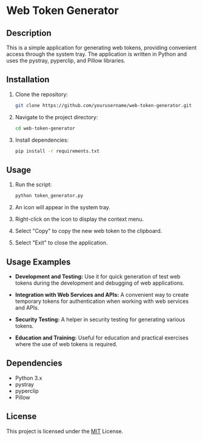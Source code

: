 # Web Token Generator

## Description

This is a simple application for generating web tokens, providing convenient access through the system tray. The application is written in Python and uses the pystray, pyperclip, and Pillow libraries.

## Installation

1. Clone the repository:

   ```bash
   git clone https://github.com/yourusername/web-token-generator.git
   ```

2. Navigate to the project directory:

   ```bash
   cd web-token-generator
   ```

3. Install dependencies:

   ```bash
   pip install -r requirements.txt
   ```

## Usage

1. Run the script:

   ```bash
   python token_generator.py
   ```

2. An icon will appear in the system tray.

3. Right-click on the icon to display the context menu.

4. Select "Copy" to copy the new web token to the clipboard.

5. Select "Exit" to close the application.

## Usage Examples

- **Development and Testing:**
  Use it for quick generation of test web tokens during the development and debugging of web applications.

- **Integration with Web Services and APIs:**
  A convenient way to create temporary tokens for authentication when working with web services and APIs.

- **Security Testing:**
  A helper in security testing for generating various tokens.

- **Education and Training:**
  Useful for education and practical exercises where the use of web tokens is required.

## Dependencies

- Python 3.x
- pystray
- pyperclip
- Pillow

## License

This project is licensed under the [MIT](https://choosealicense.com/licenses/mit/) License.
